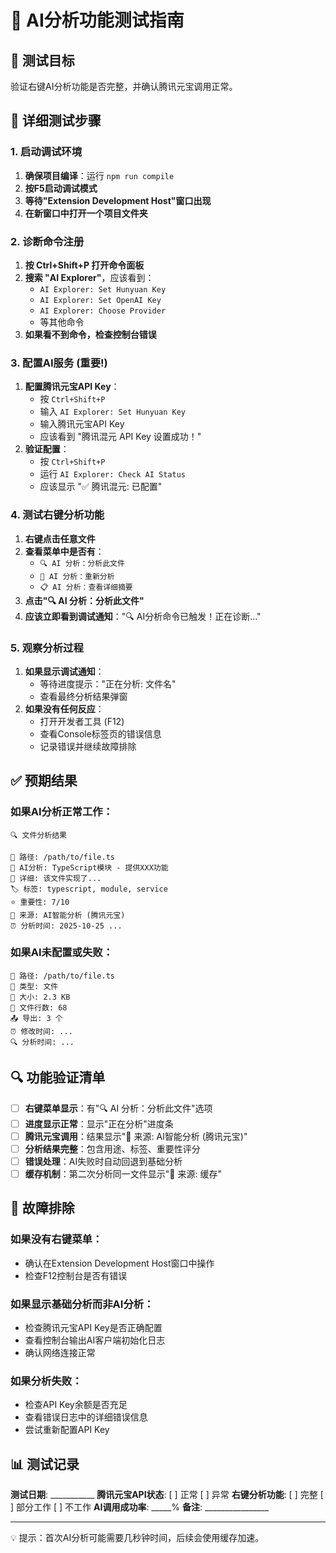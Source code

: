 # 🧪 AI分析功能测试指南

## 🎯 测试目标
验证右键AI分析功能是否完整，并确认腾讯元宝调用正常。

## 🚀 详细测试步骤

### 1. 启动调试环境
1. **确保项目编译**：运行 `npm run compile`
2. **按F5启动调试模式** 
3. **等待"Extension Development Host"窗口出现**
4. **在新窗口中打开一个项目文件夹**

### 2. 诊断命令注册
1. **按 Ctrl+Shift+P 打开命令面板**
2. **搜索 "AI Explorer"**，应该看到：
   - `AI Explorer: Set Hunyuan Key`
   - `AI Explorer: Set OpenAI Key`
   - `AI Explorer: Choose Provider`
   - 等其他命令
3. **如果看不到命令，检查控制台错误**

### 3. 配置AI服务 (重要!)
1. **配置腾讯元宝API Key**：
   - 按 `Ctrl+Shift+P`
   - 输入 `AI Explorer: Set Hunyuan Key`
   - 输入腾讯元宝API Key
   - 应该看到 "腾讯混元 API Key 设置成功！"
2. **验证配置**：
   - 按 `Ctrl+Shift+P`
   - 运行 `AI Explorer: Check AI Status`
   - 应该显示 "✅ 腾讯混元: 已配置"

### 4. 测试右键分析功能
1. **右键点击任意文件**
2. **查看菜单中是否有**：
   - `🔍 AI 分析：分析此文件`
   - `🔄 AI 分析：重新分析`
   - `📋 AI 分析：查看详细摘要`
3. **点击"🔍 AI 分析：分析此文件"**
4. **应该立即看到调试通知**："🔍 AI分析命令已触发！正在诊断..."

### 5. 观察分析过程
1. **如果显示调试通知**：
   - 等待进度提示："正在分析: 文件名"
   - 查看最终分析结果弹窗
2. **如果没有任何反应**：
   - 打开开发者工具 (F12)
   - 查看Console标签页的错误信息
   - 记录错误并继续故障排除

## ✅ 预期结果

### 如果AI分析正常工作：
```
🔍 文件分析结果

📁 路径: /path/to/file.ts
🤖 AI分析: TypeScript模块 - 提供XXX功能
📝 详细: 该文件实现了...
🏷️ 标签: typescript, module, service
⭐ 重要性: 7/10
🤖 来源: AI智能分析 (腾讯元宝)
⏰ 分析时间: 2025-10-25 ...
```

### 如果AI未配置或失败：
```
📁 路径: /path/to/file.ts  
📝 类型: 文件
📏 大小: 2.3 KB
📄 文件行数: 68
📤 导出: 3 个
⏰ 修改时间: ...
🔍 分析时间: ...
```

## 🔍 功能验证清单

- [ ] **右键菜单显示**：有"🔍 AI 分析：分析此文件"选项
- [ ] **进度显示正常**：显示"正在分析"进度条
- [ ] **腾讯元宝调用**：结果显示"🤖 来源: AI智能分析 (腾讯元宝)"
- [ ] **分析结果完整**：包含用途、标签、重要性评分
- [ ] **错误处理**：AI失败时自动回退到基础分析
- [ ] **缓存机制**：第二次分析同一文件显示"💾 来源: 缓存"

## 🐛 故障排除

### 如果没有右键菜单：
- 确认在Extension Development Host窗口中操作
- 检查F12控制台是否有错误

### 如果显示基础分析而非AI分析：
- 检查腾讯元宝API Key是否正确配置
- 查看控制台输出AI客户端初始化日志
- 确认网络连接正常

### 如果分析失败：
- 检查API Key余额是否充足
- 查看错误日志中的详细错误信息
- 尝试重新配置API Key

## 📊 测试记录

**测试日期**: ___________
**腾讯元宝API状态**: [ ] 正常 [ ] 异常
**右键分析功能**: [ ] 完整 [ ] 部分工作 [ ] 不工作
**AI调用成功率**: _____% 
**备注**: ________________

---
💡 提示：首次AI分析可能需要几秒钟时间，后续会使用缓存加速。
